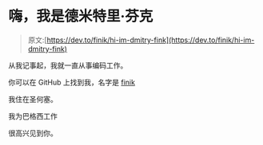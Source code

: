 # 嗨，我是德米特里·芬克

> 原文:[https://dev.to/finik/hi-im-dmitry-fink](https://dev.to/finik/hi-im-dmitry-fink)

从我记事起，我就一直从事编码工作。

你可以在 GitHub 上找到我，名字是 [finik](https://github.com/finik)

我住在圣何塞。

我为巴格西工作

很高兴见到你。